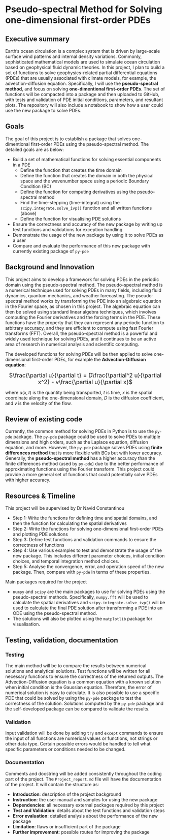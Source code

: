 # Pseudo-spectral Method for Solving one-dimensional first-order PDEs

## Executive summary

Earth’s ocean circulation is a complex system that is driven by large-scale surface wind patterns and internal density variations. Commonly, sophisticated mathematical models are used to simulate ocean circulation based on geophysical fluid dynamic theories. In this project, I plan to build a set of functions to solve geophysics-related partial differential equations (PDEs) that are usually associated with climate models, for example, the advection-diffusion equation. Specifically, I will use the **pseudo-spectral method**, and focus on solving **one-dimentional first-order PDEs**. The set of functions will be compacted into a package and then uploaded to GitHub, with tests and validation of PDE initial conditions, parameters, and resultant plots. The repository will also include a notebook to show how a user could use the new package to solve PDEs. 

## Goals

The goal of this project is to establish a package that solves one-dimentional first-order PDEs using the pseudo-spectral method. The detailed goals are as below:

- Build a set of mathematical functions for solving essential components in a PDE  
    - Define the function that creates the time domain
    - Define the function that creates the domain in both the physical space and the wavenumber space using a periodic Boundary Condition (BC)
    - Define the function for computing derivatives using the pseudo-spectral method
    - Find the time-stepping (time-integral) using the `scipy.integrate.solve_ivp()` function and all written functions (above)
    - Define the function for visualising PDE solutions
- Ensure the correctness and accuracy of the new package by writing up test functions and validations for exception handling
- Demonstrate the usage of the new package by using it to solve PDEs as a user
- Compare and evaluate the performance of this new package with currently existing package of `py-pde`


## Background and Innovation  

This project aims to develop a framework for solving PDEs in the periodic domain using the pseudo-spectral method. The pseudo-spectral method is a numerical technique used for solving PDEs in many fields, including fluid dynamics, quantum mechanics, and weather forecasting. The pseudo-spectral method works by transforming the PDE into an algebraic equation in the Fourier space, as chosen in this project. The algebraic equation can then be solved using standard linear algebra techniques, which involves computing the Fourier derivatives and the forcing terms in the PDE. These functions have the property that they can represent any periodic function to arbitrary accuracy, and they are efficient to compute using fast Fourier transforms (FFT). Overall, the pseudo-spectral method is a powerful and widely used technique for solving PDEs, and it continues to be an active area of research in numerical analysis and scientific computing.

The developed functions for solving PDEs will be then applied to solve one-dimensional first-order PDEs, for example the **Advection-Diffusion equation**:

<p style="text-align: center;"><font size= "4">$\frac{\partial u}{\partial t} = D\frac{\partial^2 u}{\partial x^2} - v\frac{\partial u}{\partial x}$</font></p> 

where $u(x,t)$ is the quantity being transported, $t$ is time, $x$ is the spatial coordinate along the one-dimensional domain, $D$ is the diffusion coefficient, and $v$ is the velocity of the flow. 

## Review of existing code

Currently, the common method for solving PDEs in Python is to use the `py-pde` package. The `py-pde` package could be used to solve PDEs to multiple dimensions and high orders, such as the Laplace equation, diffusion equation, and more. However, the `py-pde` package solves PDEs using **finite differences method** that is more flexible with BCs but with lower accuracy. Generally, the **pseudo-spectral method** has a higher accuracy than the finite differences method (used by `py-pde`) due to the better performance of approximating functions using the Fourier transform. This project could provide a more general set of functions that could potentially solve PDEs with higher accuracy. 


## Resources & Timeline
This project will be supervised by Dr Navid Constantinou 
- Step 1: Write the functions for defining time and spatial domains, and then the function for calculating the spatial derivatives
- Step 2: Write the functions for solving one-dimensional first-order PDEs and plotting PDE solutions
- Step 3: Define test functions and validation commands to ensure the correctness of functions
- Step 4: Use various examples to test and demonstrate the usage of the new package. This includes different parameter choices, initial condition choices, and temporal integration method choices.
- Step 5: Analyse the convergence, error, and operation speed of the new package. Then, compare with `py-pde` in terms of these properties.

Main packages required for the project
- `numpy` and `scipy` are the main packages to use for solving PDEs using the pseudo-spectral methods. Specifically, `numpy.fft` will be used to calculate the spatial derivatives and `scipy.integrate.solve_ivp()` will be used to calculate the final PDE solution after transforming a PDE into an ODE using the pseudo-spectral method.
-	The solutions will also be plotted using the `matplotlib` package for visualisation.


## Testing, validation, documentation

### Testing
The main method will be to compare the results between numerical solutions and analytical solutions. Test functions will be written for all necessary functions to ensure the correctness of the returned outputs. The Advection-Diffusion equation is a common equation with a known solution when initial condition is the Gaussian equation. Therefore, the error of numerical solution is easy to calculate. It is also possible to use a specific PDE that could be solved by using the `py-pde` package to test the correctness of the solution. Solutions computed by the `py-pde` package and the self-developed package can be compared to validate the results. 

### Validation
Input validation will be done by adding `try` and `except` commands to ensure the input of all functions are numerical values or functions, not strings or other data type. Certain possible errors would be handled to tell what specific parameters or conditions needed to be changed. 

### Documentation
Comments and docstring will be added consistently throughout the coding part of the project. The `Project_report.md` file will have the documentation of the project. It will contain the structure as:
- **Introduction**: description of the project background
- **Instruction**: the user manual and samples for using the new package
- **Dependencies**: all necessary external packages required by this project
- **Test and Validation**: details about the test functions and validation steps
- **Error evaluation**: detailed analysis about the performance of the new package
- **Limitation**: flaws or insufficient part of the package
- **Further improvement**: possible routes for improving the package
